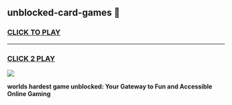 
## unblocked-card-games 👋
<h3>
<a href="https://premium.freeplayer.one?title=unblocked-card-games&ref=14F">CLICK TO PLAY</a></h3>
<hr>

<h3>
<a href="https://premium.freeplayer.one?title=unblocked-card-games&ref=14F">CLICK 2 PLAY</a>
  
</h3>

<a href="https://premium.freeplayer.one?title=unblocked-card-games&ref=12F/"><img src="https://clearcache.store/games.png"></a>


**worlds hardest game unblocked: Your Gateway to Fun and Accessible Online Gaming**
